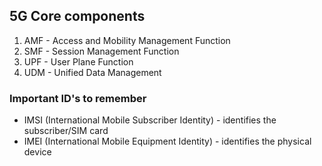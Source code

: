## 5G Core components

  1. AMF - Access and Mobility Management Function
  2. SMF - Session Management Function
  3. UPF - User Plane Function
  4. UDM - Unified Data Management

### Important ID's to remember 
  - IMSI (International Mobile Subscriber Identity) - identifies the subscriber/SIM card
  - IMEI (International Mobile Equipment Identity) - identifies the physical device
